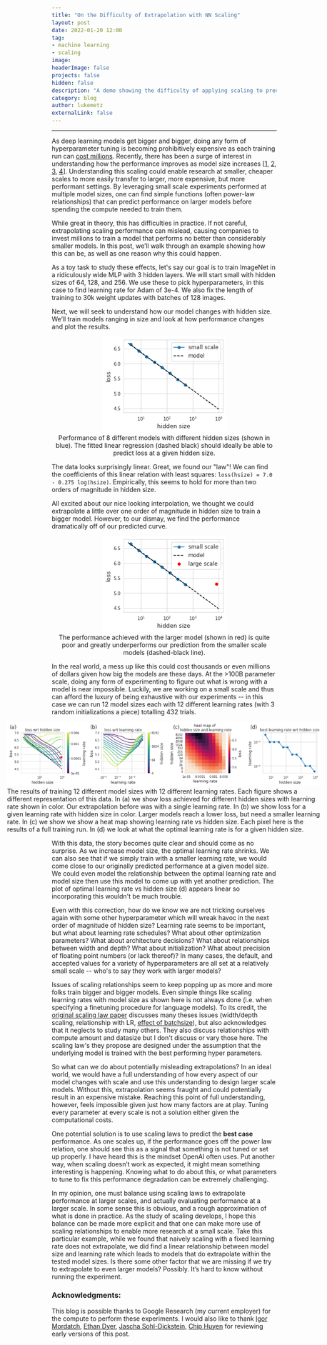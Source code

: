 ```yaml
---
title: "On the Difficulty of Extrapolation with NN Scaling"
layout: post
date: 2022-01-20 12:00
tag:
- machine learning
- scaling
image:
headerImage: false
projects: false
hidden: false
description: "A demo showing the difficulty of applying scaling to predict performance of large models."
category: blog
author: lukemetz
externalLink: false
---
```

---

As deep learning models get bigger and bigger, doing any form of hyperparameter tuning is becoming prohibitively expensive as each training run can [cost millions](https://venturebeat.com/2020/06/01/ai-machine-learning-openai-gpt-3-size-isnt-everything/). Recently, there has been a surge of interest in understanding how the performance improves as model size increases
[[1](https://arxiv.org/abs/2001.08361),
[2](https://arxiv.org/abs/2010.14701),
[3](https://arxiv.org/abs/2112.11446),
[4](https://arxiv.org/abs/2005.14165)].
Understanding this scaling could enable research at smaller, cheaper scales to more easily transfer to larger, more expensive, but more performant settings.
By leveraging small scale experiments performed at multiple model sizes, one can find simple functions (often power-law relationships) that can predict performance on larger models before spending the compute needed to train them.

While great in theory, this has difficulties in practice. If not careful, extrapolating scaling performance can mislead, causing companies to invest millions to train a model that performs no better than considerably smaller models.
In this post, we’ll walk through an example showing how this can be, as well as one reason why this could happen.

As a toy task to study these effects, let's say our goal is to train ImageNet in a ridiculously wide MLP with 3 hidden layers.
We will start small with hidden sizes of 64, 128, and 256. We use these to pick hyperparameters, in this case to find learning rate for Adam of 3e-4. We also fix the length of training to 30k weight updates with batches of 128 images.

Next, we will seek to understand how our model changes with hidden size. We’ll train models ranging in size and look at how performance changes and plot the results. 


<div style="text-align:center">
<img src="/assets/images/nn_scaling_blog/pre.png" />
<figcaption class="caption">
Performance of 8 different models with different hidden sizes (shown in blue). The fitted linear regression (dashed black) should ideally be able to predict loss at a given hidden size.
 </figcaption>
 </div>
    


The data looks surprisingly linear. Great, we found our "law"! We can find the coefficients of this linear relation with least squares: `loss(hsize) = 7.0 - 0.275 log(hsize)`. Empirically, this seems to hold for more than two orders of magnitude in hidden size.

All excited about our nice looking interpolation, we thought we could extrapolate a little over one order of magnitude in hidden size to train a bigger model. However, to our dismay, we find the performance dramatically off of our predicted curve.

<div style="text-align:center">
<img src="/assets/images/nn_scaling_blog/post.png" />
<figcaption class="caption">
The performance achieved with the larger model (shown in red) is quite poor and greatly underperforms our prediction from the smaller scale models (dashed-black line).
 </figcaption>
</div>


In the real world, a mess up like this could cost thousands or even millions of dollars given how big the models are these days.
At the >100B parameter scale, doing any form of experimenting to figure out what is wrong with a model is near impossible. 
Luckily, we are working on a small scale and thus can afford the luxury of being exhaustive with our experiments -- in this case we can run 12 model sizes each with 12 different learning rates (with 3 random initializations a piece) totalling 432 trials.

<div style="margin-left:-100px; margin-right:-100px">
<img src="/assets/images/nn_scaling_blog/4pane.png" />
<figcaption class="caption">
The results of training 12 different model sizes with 12 different learning rates. Each figure shows a different representation of this data. In (a) we show loss achieved for different hidden sizes with learning rate shown in color. Our extrapolation before was with a single learning rate. In (b) we show loss for a given learning rate with hidden size in color. Larger models reach a lower loss, but need a smaller learning rate. In (c) we show we show a heat map showing learning rate vs hidden size. Each pixel here is the results of a full training run. In (d) we look at what the optimal learning rate is for a given hidden size.
 </figcaption>
</div>



With this data, the story becomes quite clear and should come as no surprise.
As we increase model size, the optimal learning rate shrinks.
We can also see that if we simply train with a smaller learning rate, we would come close to our originally predicted performance at a given model size.
We could even model the relationship between the optimal learning rate and model size then use this model to come up with yet another prediction.
The plot of optimal learning rate vs hidden size (d) appears linear so incorporating this wouldn't be much trouble.

Even with this correction, how do we know we are not tricking ourselves again with some other hyperparameter which will wreak havoc in the next order of magnitude of hidden size?
Learning rate seems to be important, but what about learning rate schedules?
What about other optimization parameters?
What about architecture decisions? What about relationships between width and depth? What about initialization? What about precision of floating point numbers (or lack thereof)? In many cases, the default, and accepted values for a variety of hyperparameters are all set at a relatively small scale -- who's to say they work with larger models?

Issues of scaling relationships seem to keep popping up as more and more folks train bigger and bigger models.
Even simple things like scaling learning rates with model size as shown here is not always done (i.e. when specifying a finetuning procedure for language models).
To its credit, the [original scaling law paper](https://arxiv.org/abs/2001.08361) discusses many theses issues (width/depth scaling, relationship with LR, [effect of batchsize](https://arxiv.org/abs/1812.06162)), but also acknowledges that it neglects to study many others.
They also discuss relationships with compute amount and datasize but I don't discuss or vary those here. The scaling law's they propose are designed under the assumption that the underlying model is trained with the best performing hyper parameters.

So what can we do about potentially misleading extrapolations? In an ideal world, we would have a full understanding of how every aspect of our model changes with scale and use this understanding to design larger scale models. Without this, extrapolation seems fraught and could potentially result in an expensive mistake. Reaching this point of full understanding, however, feels impossible given just how many factors are at play. Tuning every parameter at every scale is not a solution either given the computational costs. 

One potential solution is to use scaling laws to predict the **best case** performance.
As one scales up, if the performance goes off the power law relation, one should see this as a signal that something is not tuned or set up properly.
I have heard this is the mindset OpenAI often uses.
Put another way, when scaling doesn’t work as expected, it might mean something interesting is happening.
Knowing what to do about this, or what parameters to tune to fix this performance degradation can be extremely challenging.

In my opinion, one must balance using scaling laws to extrapolate performance at larger scales, and actually evaluating performance at a larger scale.
In some sense this is obvious, and a rough approximation of what is done in practice.
As the study of scaling develops, I hope this balance can be made more explicit and that one can make more use of scaling relationships to enable more research at a small scale.
Take this particular example, while we found that naively scaling with a fixed learning rate does not extrapolate, we did find a linear relationship between model size and learning rate which leads to models that do extrapolate within the tested model sizes. Is there some other factor that we are missing if we try to extrapolate to even larger models? Possibly.
It’s hard to know without running the experiment.


<h3>Acknowledgments:</h3>

This blog is possible thanks to Google Research (my current employer) for the compute to perform these experiments.
I would also like to thank [Igor Mordatch](https://twitter.com/imordatch), [Ethan Dyer](https://twitter.com/ethansdyer), [Jascha Sohl-Dickstein](https://twitter.com/jaschasd), [Chip Huyen](https://twitter.com/chipro) for reviewing early versions of this post.

